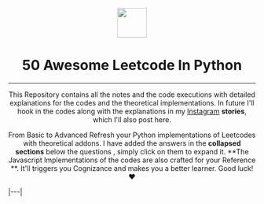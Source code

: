 <div align="center">
  <img height="60" src="https://img.icons8.com/color/344/python.png">
  <h1>50 Awesome Leetcode In Python</h1>
  
 ---
  <span> This Repository contains all the notes and the code executions with detailed explanations for the codes and the theoretical implementations. In future I'll hook in the codes along with the explanations in my <a href="https://www.instagram.com/jayasoruban1112/">Instagram</a> **stories**, which I'll also post here.</b>
  

From Basic to Advanced Refresh your Python implementations of Leetcodes with theoretical addons. I have added the answers in the **collapsed sections** below the questions , simply click on them to expand it. **The Javascript Implementations of the codes are also crafted for your Reference **. It'll triggers you Cognizance and makes you a better learner. Good luck! ❤️ </span>

</div>
 
|---|
